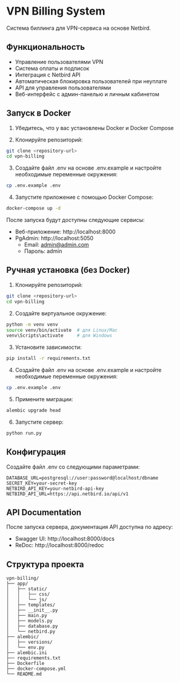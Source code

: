 # VPN Billing System

Система биллинга для VPN-сервиса на основе Netbird.

## Функциональность

- Управление пользователями VPN
- Система оплаты и подписок
- Интеграция с Netbird API
- Автоматическая блокировка пользователей при неуплате
- API для управления пользователями
- Веб-интерфейс с админ-панелью и личным кабинетом

## Запуск в Docker

1. Убедитесь, что у вас установлены Docker и Docker Compose

2. Клонируйте репозиторий:
```bash
git clone <repository-url>
cd vpn-billing
```

3. Создайте файл .env на основе .env.example и настройте необходимые переменные окружения:
```bash
cp .env.example .env
```

4. Запустите приложение с помощью Docker Compose:
```bash
docker-compose up -d
```

После запуска будут доступны следующие сервисы:
- Веб-приложение: http://localhost:8000
- PgAdmin: http://localhost:5050
  - Email: admin@admin.com
  - Пароль: admin

## Ручная установка (без Docker)

1. Клонируйте репозиторий:
```bash
git clone <repository-url>
cd vpn-billing
```

2. Создайте виртуальное окружение:
```bash
python -m venv venv
source venv/bin/activate  # для Linux/Mac
venv\Scripts\activate     # для Windows
```

3. Установите зависимости:
```bash
pip install -r requirements.txt
```

4. Создайте файл .env на основе .env.example и настройте необходимые переменные окружения:
```bash
cp .env.example .env
```

5. Примените миграции:
```bash
alembic upgrade head
```

6. Запустите сервер:
```bash
python run.py
```

## Конфигурация

Создайте файл .env со следующими параметрами:

```
DATABASE_URL=postgresql://user:password@localhost/dbname
SECRET_KEY=your-secret-key
NETBIRD_API_KEY=your-netbird-api-key
NETBIRD_API_URL=https://api.netbird.io/api/v1
```

## API Documentation

После запуска сервера, документация API доступна по адресу:
- Swagger UI: http://localhost:8000/docs
- ReDoc: http://localhost:8000/redoc

## Структура проекта

```
vpn-billing/
├── app/
│   ├── static/
│   │   ├── css/
│   │   └── js/
│   ├── templates/
│   ├── __init__.py
│   ├── main.py
│   ├── models.py
│   ├── database.py
│   └── netbird.py
├── alembic/
│   ├── versions/
│   └── env.py
├── alembic.ini
├── requirements.txt
├── Dockerfile
├── docker-compose.yml
└── README.md
``` 